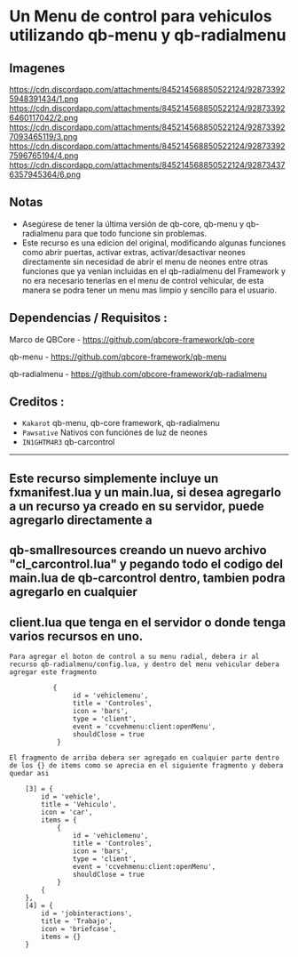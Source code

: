 # Un Menu de control para vehiculos utilizando qb-menu y qb-radialmenu


## Imagenes
https://cdn.discordapp.com/attachments/845214568850522124/928733925948391434/1.png
https://cdn.discordapp.com/attachments/845214568850522124/928733926460117042/2.png
https://cdn.discordapp.com/attachments/845214568850522124/928733927093465119/3.png
https://cdn.discordapp.com/attachments/845214568850522124/928733927596765194/4.png
https://cdn.discordapp.com/attachments/845214568850522124/928734376357945364/6.png


## Notas

- Asegúrese de tener la última versión de qb-core, qb-menu y qb-radialmenu para que todo funcione sin problemas.
- Este recurso es una edicion del original, modificando algunas funciones como abrir puertas, activar extras, activar/desactivar neones directamente sin necesidad 
  de abrir el menu de neones entre otras funciones que ya venian incluidas en el qb-radialmenu del Framework y no era necesario tenerlas en el menu de control vehicular, 
  de esta manera se podra tener un menu mas limpio y sencillo para el usuario.



## Dependencias / Requisitos :

Marco de QBCore - https://github.com/qbcore-framework/qb-core

qb-menu - https://github.com/qbcore-framework/qb-menu 

qb-radialmenu - https://github.com/qbcore-framework/qb-radialmenu


## Creditos : 

- `Kakarot`  qb-menu, qb-core framework, qb-radialmenu
- `Pawsative`  Nativos con funciónes de luz de neones
- `IN1GHTM4R3` qb-carcontrol

-----------------------------------------------------------------------------------------------------------------

## Este recurso simplemente incluye un fxmanifest.lua y un main.lua, si desea agregarlo a un recurso ya creado en su servidor, puede agregarlo directamente a
## qb-smallresources creando un nuevo archivo "cl_carcontrol.lua" y pegando todo el codigo del main.lua de qb-carcontrol dentro, tambien podra agregarlo en cualquier
## client.lua que tenga en el servidor o donde tenga varios recursos en uno.

`Para agregar el boton de control a su menu radial, debera ir al recurso qb-radialmenu/config.lua, y dentro del menu vehicular debera agregar este fragmento`

```
       	   {
                id = 'vehiclemenu',
                title = 'Controles',
                icon = 'bars',
                type = 'client',
                event = 'ccvehmenu:client:openMenu',
                shouldClose = true
            }
```
`El fragmento de arriba debera ser agregado en cualquier parte dentro de los {} de items como se aprecia en el siguiente fragmento y debera quedar asi`

``` 
    [3] = {
        id = 'vehicle',
        title = 'Vehiculo',
        icon = 'car',
        items = {
            {
                id = 'vehiclemenu',
                title = 'Controles',
                icon = 'bars',
                type = 'client',
                event = 'ccvehmenu:client:openMenu',
                shouldClose = true
            }
        {
    },
    [4] = {
        id = 'jobinteractions',
        title = 'Trabajo',
        icon = 'briefcase',
        items = {}
    }
``` 

